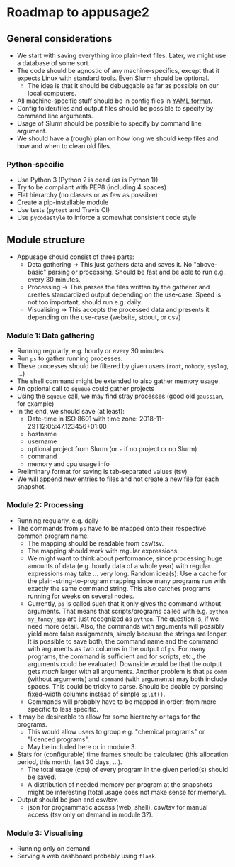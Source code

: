 # Roadmap to appusage2

## General considerations

- We start with saving everything into plain-text files. Later, we might use a database of some sort.
- The code should be agnostic of any machine-specifics, except that it expects Linux with standard tools. Even Slurm should be optional.
  + The idea is that it should be debuggable as far as possible on our local computers.
- All machine-specific stuff should be in config files in [YAML format](https://en.wikipedia.org/wiki/YAML).
- Config folder/files and output files should be possible to specify by command line arguments.
- Usage of Slurm should be possible to specify by command line argument.
- We should have a (rough) plan on how long we should keep files and how and when to clean old files.


### Python-specific

- Use Python 3 (Python 2 is dead (as is Python 1))
- Try to be compliant with PEP8 (including 4 spaces)
- Flat hierarchy (no classes or as few as possible)
- Create a pip-installable module
- Use tests (`pytest` and Travis CI)
- Use `pycodestyle` to inforce a somewhat consistent code style


## Module structure

- Appusage should consist of three parts:
  + Data gathering → This just gathers data and saves it. No "above-basic" parsing or processing. Should be fast and be able to run e.g. every 30 minutes.
  + Processing → This parses the files written by the gatherer and creates standardized output depending on the use-case. Speed is not too important, should run e.g. daily.
  + Visualising → This accepts the processed data and presents it depending on the use-case (website, stdout, or csv)


### Module 1: Data gathering

- Running regularly, e.g. hourly or every 30 minutes
- Run `ps` to gather running processes.
- These processes should be filtered by given users (`root`, `nobody`, `syslog`, ...)
- The shell command might be extended to also gather memory usage.
- An optional call to `squeue` could gather projects
- Using the `squeue` call, we may find stray processes (good old `gaussian`, for example)
- In the end, we should save (at least):
  + Date-time in ISO 8601 with time zone: 2018-11-29T12:05:47.123456+01:00
  + hostname
  + username
  + optional project from Slurm (or `-` if no project or no Slurm)
  + command
  + memory and cpu usage info
- Preliminary format for saving is tab-separated values (tsv)
- We will append new entries to files and not create a new file for each snapshot.


### Module 2: Processing

- Running regularly, e.g. daily
- The commands from `ps` have to be mapped onto their respective common program name.
  + The mapping should be readable from csv/tsv.
  + The mapping should work with regular expressions.
  + We might want to think about performance, since processing huge amounts of data (e.g. hourly data of a whole year) with regular expressions may take ... very long. Random idea(s): Use a cache for the plain-string-to-program mapping since many programs run with exactly the same command string. This also catches programs running for weeks on several nodes.
  + Currently, `ps` is called such that it only gives the command without arguments. That means that scripts/programs called with e.g. `python my_fancy_app` are just recognized as `python`. The question is, if we need more detail. Also, the commands with arguments will possibly yield more false assignments, simply because the strings are longer. It is possible to save both, the command name and the command with arguments as two columns in the output of `ps`. For many programs, the command is sufficient and for scripts, etc., the arguments could be evaluated. Downside would be that the output gets *much* larger with all arguments. Another problem is that `ps` `comm` (without arguments) and `command` (with arguments) may both include spaces. This could be tricky to parse. Should be doable by parsing fixed-width columns instead of simple `split()`.
  + Commands will probably have to be mapped in order: from more specific to less specific.
- It may be desireable to allow for some hierarchy or tags for the programs.
  + This would allow users to group e.g. "chemical programs" or "licenced programs".
  + May be included here or in module 3.
- Stats for (configurable) time frames should be calculated (this allocation period, this month, last 30 days, ...).
  + The total usage (cpu) of every program in the given period(s) should be saved.
  + A distribution of needed memory per program at the snapshots might be interesting (total usage does not make sense for memory).
- Output should be json and csv/tsv.
  + json for programmatic access (web, shell), csv/tsv for manual access (tsv only on demand in module 3?).


### Module 3: Visualising

- Running only on demand
- Serving a web dashboard probably using `flask`.
